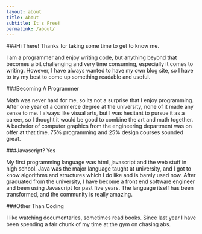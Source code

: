 ```yaml
---
layout: about
title: About
subtitle: It's Free!
permalink: /about/
---
```


###Hi There! Thanks for taking some time to get to know me.

I am a programmer and enjoy writing code, but anything beyond that becomes a bit challenging and very time consuming, especially it comes to writing. However, I have always wanted to have my own blog site, so I have to try my best to come up something readable and useful.


###Becoming A Programmer

Math was never hard for me, so its not a surprise that I enjoy programming. After one year of a commerce degree at the university, none of it made any sense to me. I always like visual arts, but I was hesitant to pursue it as a career, so I thought it would be good to combine the art and math together. A bachelor of computer graphics from the engineering department was on offer at that time. 75% programming and 25% design courses sounded great.


###Javascript? Yes

My first programming language was html, javascript and the web stuff in high school. Java was the major language taught at university, and I got to know algorithms and structures which I do like and is barely used now. After graduated from the university, I have become a front end software engineer and been using Javascript for past five years. The language itself has been transformed, and the community is really amazing.


###Other Than Coding

I like watching documentaries, sometimes read books. Since last year I have been spending a fair chunk of my time at the gym on chasing abs.
